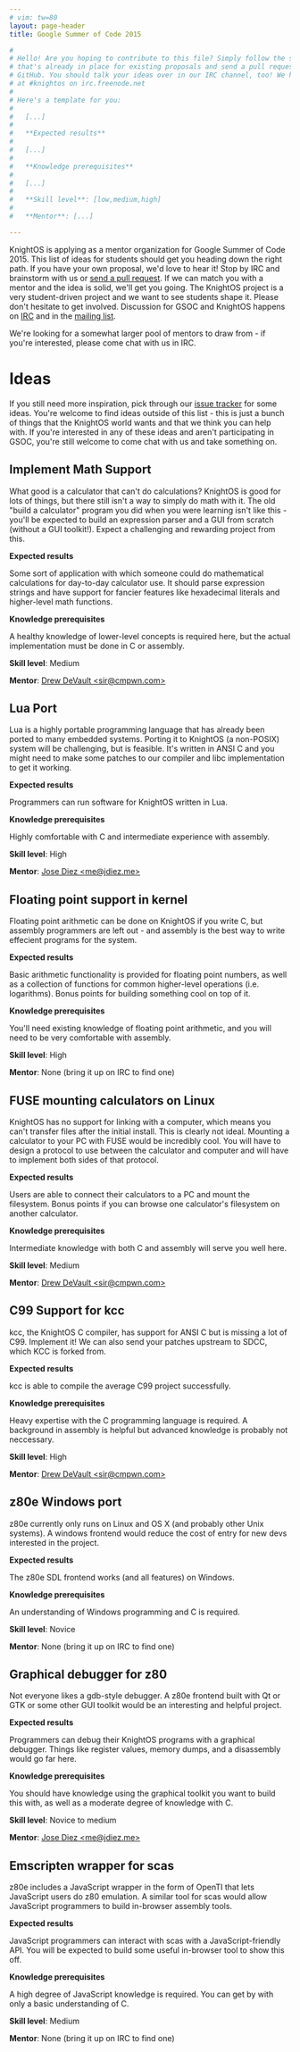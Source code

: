 ```yaml
---
# vim: tw=80
layout: page-header
title: Google Summer of Code 2015

#
# Hello! Are you hoping to contribute to this file? Simply follow the style
# that's already in place for existing proposals and send a pull request on
# GitHub. You should talk your ideas over in our IRC channel, too! We hang out
# at #knightos on irc.freenode.net
#
# Here's a template for you:
#   
#   [...]
#   
#   **Expected results**
#   
#   [...]
#   
#   **Knowledge prerequisites**
#   
#   [...]
#   
#   **Skill level**: [low,medium,high]
#   
#   **Mentor**: [...]

---
```


KnightOS is applying as a mentor organization for Google Summer of Code 2015.
This list of ideas for students should get you heading down the right path. If
you have your own proposal, we'd love to hear it! Stop by IRC and brainstorm
with us or [send a pull
request](https://github.com/KnightOS/knightos.org/edit/gh-pages/gsoc/index.md).
If we can match you with a mentor and the idea is solid, we'll get you going.
The KnightOS project is a very student-driven project and we want to see
students shape it. Please don't hesitate to get involved.  Discussion for GSOC
and KnightOS happens on
[IRC](http://webchat.freenode.net/?channels=knightos&uio=d4) and in the [mailing
list](http://lists.knightos.org).

<div class="alert alert-warning">We're looking for a somewhat larger pool of
mentors to draw from - if you're interested, please come chat with us in IRC.</div>

# Ideas

If you still need more inspiration, pick through our [issue
tracker](https://github.com/KnightOS/KnightOS/issues) for some ideas. You're
welcome to find ideas outside of this list - this is just a bunch of things that
the KnightOS world wants and that we think you can help with. If you're
interested in any of these ideas and aren't participating in GSOC, you're still
welcome to come chat with us and take something on.

## Implement Math Support

What good is a calculator that can't do calculations? KnightOS is good for lots
of things, but there still isn't a way to simply do math with it. The old "build
a calculator" program you did when you were learning isn't like this - you'll be
expected to build an expression parser and a GUI from scratch (without a GUI
toolkit!). Expect a challenging and rewarding project from this.

**Expected results**

Some sort of application with which someone could do mathematical calculations
for day-to-day calculator use. It should parse expression strings and have
support for fancier features like hexadecimal literals and higher-level math
functions.

**Knowledge prerequisites**

A healthy knowledge of lower-level concepts is required here, but the actual
implementation must be done in C or assembly.

**Skill level**: Medium

**Mentor**: [Drew DeVault \<sir@cmpwn.com>](mailto:sir@cmpwn.com)

## Lua Port

Lua is a highly portable programming language that has already been ported to
many embedded systems. Porting it to KnightOS (a non-POSIX) system will be
challenging, but is feasible. It's written in ANSI C and you might need to make
some patches to our compiler and libc implementation to get it working.

**Expected results**

Programmers can run software for KnightOS written in Lua.

**Knowledge prerequisites**

Highly comfortable with C and intermediate experience with assembly.

**Skill level**: High

**Mentor**: [Jose Diez \<me@jdiez.me>](mailto:me@jdiez.me)

## Floating point support in kernel

Floating point arithmetic can be done on KnightOS if you write C, but assembly
programmers are left out - and assembly is the best way to write effecient
programs for the system.

**Expected results**

Basic arithmetic functionality is provided for floating point numbers, as well
as a collection of functions for common higher-level operations (i.e.
logarithms). Bonus points for building something cool on top of it.

**Knowledge prerequisites**

You'll need existing knowledge of floating point arithmetic, and you will need
to be very comfortable with assembly.

**Skill level**: High

**Mentor**: None (bring it up on IRC to find one)

## FUSE mounting calculators on Linux

KnightOS has no support for linking with a computer, which means you can't
transfer files after the initial install. This is clearly not ideal. Mounting a
calculator to your PC with FUSE would be incredibly cool. You will have to
design a protocol to use between the calculator and computer and will have to
implement both sides of that protocol.

**Expected results**

Users are able to connect their calculators to a PC and mount the filesystem.
Bonus points if you can browse one calculator's filesystem on another calculator.

**Knowledge prerequisites**

Intermediate knowledge with both C and assembly will serve you well here.

**Skill level**: Medium

**Mentor**: [Drew DeVault \<sir@cmpwn.com>](mailto:sir@cmpwn.com)

## C99 Support for kcc

kcc, the KnightOS C compiler, has support for ANSI C but is missing a lot of
C99. Implement it! We can also send your patches upstream to SDCC, which KCC is
forked from.

**Expected results**

kcc is able to compile the average C99 project successfully.

**Knowledge prerequisites**

Heavy expertise with the C programming language is required. A background in
assembly is helpful but advanced knowledge is probably not neccessary.

**Skill level**: High

**Mentor**: [Drew DeVault \<sir@cmpwn.com>](mailto:sir@cmpwn.com)

## z80e Windows port

z80e currently only runs on Linux and OS X (and probably other Unix systems). A
windows frontend would reduce the cost of entry for new devs interested in the
project.

**Expected results**

The z80e SDL frontend works (and all features) on Windows.

**Knowledge prerequisites**

An understanding of Windows programming and C is required.

**Skill level**: Novice

**Mentor**: None (bring it up on IRC to find one)

## Graphical debugger for z80

Not everyone likes a gdb-style debugger. A z80e frontend built with Qt or GTK or
some other GUI toolkit would be an interesting and helpful project.

**Expected results**

Programmers can debug their KnightOS programs with a graphical debugger. Things
like register values, memory dumps, and a disassembly would go far here.

**Knowledge prerequisites**

You should have knowledge using the graphical toolkit you want to build this
with, as well as a moderate degree of knowledge with C.

**Skill level**: Novice to medium

**Mentor**: [Jose Diez \<me@jdiez.me>](mailto:me@jdiez.me)

## Emscripten wrapper for scas

z80e includes a JavaScript wrapper in the form of OpenTI that lets JavaScript
users do z80 emulation. A similar tool for scas would allow JavaScript
programmers to build in-browser assembly tools.

**Expected results**

JavaScript programmers can interact with scas with a JavaScript-friendly API.
You will be expected to build some useful in-browser tool to show this off.

**Knowledge prerequisites**

A high degree of JavaScript knowledge is required. You can get by with only a
basic understanding of C.

**Skill level**: Medium

**Mentor**: None (bring it up on IRC to find one)
